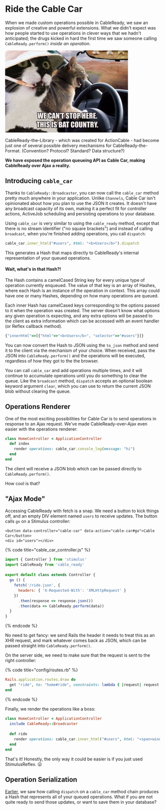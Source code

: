 # Ride the Cable Car

When we made custom operations possible in CableReady, we saw an explosion of creative and powerful extensions. What we didn't expect was how people started to use operations in clever ways that we hadn't anticipated; the drugs kicked in hard the first time we saw someone calling `CableReady.perform()` _inside an operation_.

![](.gitbook/assets/bats.jpg)

CableReady-the-Library - which was created for ActionCable - had become just one of several possible delivery mechanisms for CableReady-the-Format. \(Convention? Protocol? Standard? Data structure?\)

**We have exposed the operation queueing API as Cable Car, making CableReady over Ajax a reality.**

## Introducing `cable_car`

Thanks to `CableReady::Broadcaster`, you can now call the `cable_car` method pretty much anywhere in your application. Unlike `Channels`, Cable Car isn't opinionated about how you plan to use the JSON it creates. It doesn't have any broadcast capacity of its own, making it a perfect fit for controller actions, ActiveJob scheduling and persisting operations to your database.

Using `cable_car` is very similar to using the `cable_ready` method, except that there is no stream identifier \("no square brackets"\) and instead of calling `broadcast`, when you're finished adding operations, you call `dispatch`:

```ruby
cable_car.inner_html("#users", html: "<b>Users</b>").dispatch
```

This generates a Hash that maps directly to CableReady's internal representation of your queued operations.

#### Wait, what's in that Hash?!

The Hash contains a camelCased String key for every unique type of operation currently enqueued. The value of that key is an array of Hashes, where each Hash is an instance of the operation in context. This array could have one or many Hashes, depending on how many operations are queued.

Each inner Hash has camelCased keys corresponding to the options passed to it when the operation was created. The server doesn't know what options any given operation is expecting, and any extra options will be passed to the client as extra information which can be accessed with an event handler \(or Reflex callback method\).

```javascript
{"innerHtml"=>[{"html"=>"<b>Users</b>", "selector"=>"#users"}]}
```

You can now convert the Hash to JSON using the `to_json` method and send it to the client via the mechanism of your choice. When received, pass the JSON into `CableReady.perform()` and the operations will be executed, regardless of how they got to the the browser.

You can call `cable_car` and add operations multiple times, and it will continue to accumulate operations until you do something to clear the queue. Like the `broadcast` method, `dispatch` accepts an optional boolean keyword argument `clear`, which you can use to return the current JSON blob without clearing the queue.

## Operations Renderer

One of the most exciting possibilities for Cable Car is to send operations in response to an Ajax request. We've made CableReady-over-Ajax even easier with the operations renderer:

```ruby
class HomeController < ApplicationController
  def index
    render operations: cable_car.console_log(message: "hi")
  end
end
```

The client will receive a JSON blob which can be passed directly to `CableReady.perform()`.

How cool is that?

## "Ajax Mode"

Accessing CableReady with fetch is a snap. We need a button to kick things off, and an empty DIV element named `users` to receive updates. The button calls `go` on a Stimulus controller:

```markup
<button data-controller="cable-car" data-action="cable-car#go">Cable Car</button>
<div id="users"></div>
```

{% code title="cable\_car\_controller.js" %}
```javascript
import { Controller } from 'stimulus'
import CableReady from 'cable_ready'

export default class extends Controller {
  go () {
    fetch('/ride.json', {
      headers: { 'X-Requested-With': 'XMLHttpRequest' }
    })
      .then(response => response.json())
      .then(data => CableReady.perform(data))
  }
}
```
{% endcode %}

No need to get fancy: we send Rails the header it needs to treat this as an XHR request, and mark whatever comes back as JSON, which can be passed straight into `CableReady.perform()`.

On the server side, we need to make sure that the request is sent to the right controller:

{% code title="config/routes.rb" %}
```ruby
Rails.application.routes.draw do
  get "ride", to: "home#ride", constraints: lambda { |request| request.xhr? } 
end
```
{% endcode %}

Finally, we render the operations like a boss:

```ruby
class HomeController < ApplicationController
  include CableReady::Broadcaster

  def ride
    render operations: cable_car.inner_html("#users", html: "<span>winning</span>")
  end
end
```

That's it! Honestly, the only way it could be easier is if you just used StimulusReflex. 😛

## Operation Serialization

[Earlier](cable-car.md#wait-whats-in-that-hash), we saw how calling `dispatch` on a `cable_car` method chain produces a Hash that represents all of your queued operations. What if you are not quite ready to send those updates, or want to save them in your database?

